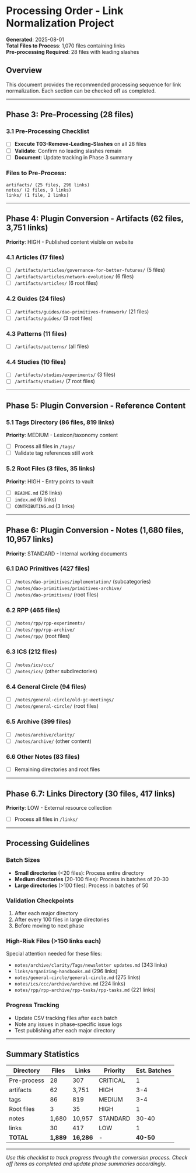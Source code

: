 # Processing Order - Link Normalization Project

**Generated**: 2025-08-01  
**Total Files to Process**: 1,070 files containing links  
**Pre-processing Required**: 28 files with leading slashes

## Overview

This document provides the recommended processing sequence for link normalization. Each section can be checked off as completed.

---

## Phase 3: Pre-Processing (28 files)

### 3.1 Pre-Processing Checklist
- [ ] **Execute T03-Remove-Leading-Slashes** on all 28 files
- [ ] **Validate**: Confirm no leading slashes remain
- [ ] **Document**: Update tracking in Phase 3 summary

### Files to Pre-Process:
```
artifacts/ (25 files, 296 links)
notes/ (2 files, 9 links)  
links/ (1 file, 2 links)
```

---

## Phase 4: Plugin Conversion - Artifacts (62 files, 3,751 links)

**Priority**: HIGH - Published content visible on website

### 4.1 Articles (17 files)
- [ ] `/artifacts/articles/governance-for-better-futures/` (5 files)
- [ ] `/artifacts/articles/network-evolution/` (6 files)
- [ ] `/artifacts/articles/` (6 root files)

### 4.2 Guides (24 files)
- [ ] `/artifacts/guides/dao-primitives-framework/` (21 files)
- [ ] `/artifacts/guides/` (3 root files)

### 4.3 Patterns (11 files)
- [ ] `/artifacts/patterns/` (all files)

### 4.4 Studies (10 files)
- [ ] `/artifacts/studies/experiments/` (3 files)
- [ ] `/artifacts/studies/` (7 root files)

---

## Phase 5: Plugin Conversion - Reference Content

### 5.1 Tags Directory (86 files, 819 links)
**Priority**: MEDIUM - Lexicon/taxonomy content

- [ ] Process all files in `/tags/`
- [ ] Validate tag references still work

### 5.2 Root Files (3 files, 35 links)
**Priority**: HIGH - Entry points to vault

- [ ] `README.md` (26 links)
- [ ] `index.md` (6 links)
- [ ] `CONTRIBUTING.md` (3 links)

---

## Phase 6: Plugin Conversion - Notes (1,680 files, 10,957 links)

**Priority**: STANDARD - Internal working documents

### 6.1 DAO Primitives (427 files)
- [ ] `/notes/dao-primitives/implementation/` (subcategories)
- [ ] `/notes/dao-primitives/primitives-archive/`
- [ ] `/notes/dao-primitives/` (root files)

### 6.2 RPP (465 files)
- [ ] `/notes/rpp/rpp-experiments/`
- [ ] `/notes/rpp/rpp-archive/`
- [ ] `/notes/rpp/` (root files)

### 6.3 ICS (212 files)
- [ ] `/notes/ics/ccc/`
- [ ] `/notes/ics/` (other subdirectories)

### 6.4 General Circle (94 files)
- [ ] `/notes/general-circle/old-gc-meetings/`
- [ ] `/notes/general-circle/` (root files)

### 6.5 Archive (399 files)
- [ ] `/notes/archive/clarity/`
- [ ] `/notes/archive/` (other content)

### 6.6 Other Notes (83 files)
- [ ] Remaining directories and root files

---

## Phase 6.7: Links Directory (30 files, 417 links)

**Priority**: LOW - External resource collection

- [ ] Process all files in `/links/`

---

## Processing Guidelines

### Batch Sizes
- **Small directories** (<20 files): Process entire directory
- **Medium directories** (20-100 files): Process in batches of 20-30
- **Large directories** (>100 files): Process in batches of 50

### Validation Checkpoints
1. After each major directory
2. After every 100 files in large directories
3. Before moving to next phase

### High-Risk Files (>150 links each)
Special attention needed for these files:
- `notes/archive/clarity/Tags/newsletter updates.md` (343 links)
- `links/organizing-handbooks.md` (296 links)
- `notes/general-circle/general-circle.md` (275 links)
- `notes/ics/ccc/archive/archive.md` (224 links)
- `notes/rpp/rpp-archive/rpp-tasks/rpp-tasks.md` (221 links)

### Progress Tracking
- Update CSV tracking files after each batch
- Note any issues in phase-specific issue logs
- Test publishing after each major directory

---

## Summary Statistics

| Directory | Files | Links | Priority | Est. Batches |
|-----------|-------|-------|----------|--------------|
| Pre-process | 28 | 307 | CRITICAL | 1 |
| artifacts | 62 | 3,751 | HIGH | 3-4 |
| tags | 86 | 819 | MEDIUM | 3-4 |
| Root files | 3 | 35 | HIGH | 1 |
| notes | 1,680 | 10,957 | STANDARD | 30-40 |
| links | 30 | 417 | LOW | 1 |
| **TOTAL** | **1,889** | **16,286** | - | **40-50** |

---

*Use this checklist to track progress through the conversion process. Check off items as completed and update phase summaries accordingly.*